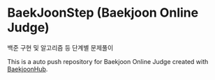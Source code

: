 # BaekJoonStep (Baekjoon Online Judge)
백준 구현 및 알고리즘 등 단계별 문제풀이

This is a auto push repository for Baekjoon Online Judge created with [BaekjoonHub](https://github.com/BaekjoonHub/BaekjoonHub).
